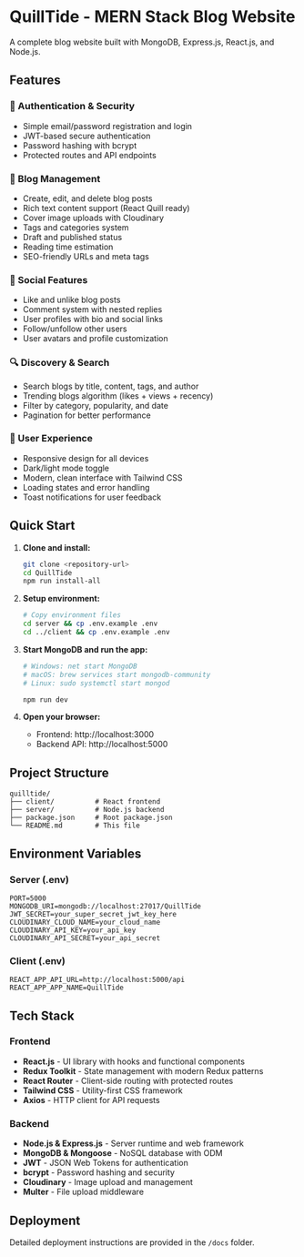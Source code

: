 # QuillTide - MERN Stack Blog Website

A complete blog website built with MongoDB, Express.js, React.js, and Node.js.

## Features

### 🔐 Authentication & Security
- Simple email/password registration and login
- JWT-based secure authentication
- Password hashing with bcrypt
- Protected routes and API endpoints

### 📝 Blog Management
- Create, edit, and delete blog posts
- Rich text content support (React Quill ready)
- Cover image uploads with Cloudinary
- Tags and categories system
- Draft and published status
- Reading time estimation
- SEO-friendly URLs and meta tags

### 🤝 Social Features
- Like and unlike blog posts
- Comment system with nested replies
- User profiles with bio and social links
- Follow/unfollow other users
- User avatars and profile customization

### 🔍 Discovery & Search
- Search blogs by title, content, tags, and author
- Trending blogs algorithm (likes + views + recency)
- Filter by category, popularity, and date
- Pagination for better performance

### 🎨 User Experience
- Responsive design for all devices
- Dark/light mode toggle
- Modern, clean interface with Tailwind CSS
- Loading states and error handling
- Toast notifications for user feedback

## Quick Start

1. **Clone and install:**
   ```bash
   git clone <repository-url>
   cd QuillTide
   npm run install-all
   ```

2. **Setup environment:**
   ```bash
   # Copy environment files
   cd server && cp .env.example .env
   cd ../client && cp .env.example .env
   ```

3. **Start MongoDB and run the app:**
   ```bash
   # Windows: net start MongoDB
   # macOS: brew services start mongodb-community
   # Linux: sudo systemctl start mongod
   
   npm run dev
   ```

4. **Open your browser:**
   - Frontend: http://localhost:3000
   - Backend API: http://localhost:5000

## Project Structure

```
quilltide/
├── client/          # React frontend
├── server/          # Node.js backend
├── package.json     # Root package.json
└── README.md        # This file
```

## Environment Variables

### Server (.env)
```env
PORT=5000
MONGODB_URI=mongodb://localhost:27017/QuillTide
JWT_SECRET=your_super_secret_jwt_key_here
CLOUDINARY_CLOUD_NAME=your_cloud_name
CLOUDINARY_API_KEY=your_api_key
CLOUDINARY_API_SECRET=your_api_secret
```

### Client (.env)
```env
REACT_APP_API_URL=http://localhost:5000/api
REACT_APP_APP_NAME=QuillTide
```

## Tech Stack

### Frontend
- **React.js** - UI library with hooks and functional components
- **Redux Toolkit** - State management with modern Redux patterns
- **React Router** - Client-side routing with protected routes
- **Tailwind CSS** - Utility-first CSS framework
- **Axios** - HTTP client for API requests

### Backend
- **Node.js & Express.js** - Server runtime and web framework
- **MongoDB & Mongoose** - NoSQL database with ODM
- **JWT** - JSON Web Tokens for authentication
- **bcrypt** - Password hashing and security
- **Cloudinary** - Image upload and management
- **Multer** - File upload middleware

## Deployment

Detailed deployment instructions are provided in the `/docs` folder.